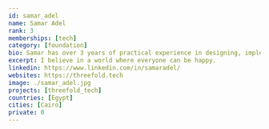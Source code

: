 ```yaml
---
id: samar_adel
name: Samar Adel
rank: 3
memberships: [tech]
category: [foundation]
bio: Samar has over 3 years of practical experience in designing, implementing software, including web and mobile UI development, API design and she is passionate about everything Javascript, Designing pages as well. she loves exploring new libraries.
excerpt: I believe in a world where everyone can be happy.
linkedin: https://www.linkedin.com/in/samaradel/
websites: https://threefold.tech
image: ./samar_adel.jpg
projects: [threefold_tech]
countries: [Egypt]
cities: [Cairo]
private: 0
---
```

